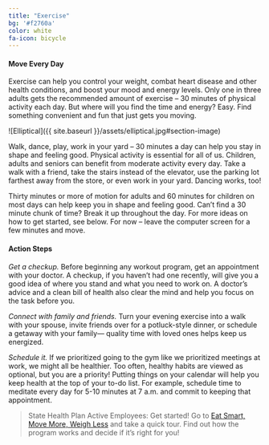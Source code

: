 ```yaml
---
title: "Exercise"
bg: '#f2760a'
color: white
fa-icon: bicycle
---
```


#### Move Every Day

Exercise can help you control your weight, combat heart disease and other health conditions, and boost your mood and energy levels. Only one in three adults gets the recommended amount of exercise – 30 minutes of physical activity each day. But where will you find the time and energy? Easy. Find something convenient and fun that just gets you moving.

  ![Elliptical]({{ site.baseurl }}/assets/elliptical.jpg#section-image)

Walk, dance, play, work in your yard – 30 minutes a day can help you stay in shape and feeling good. Physical activity is essential for all of us. Children, adults and seniors can benefit from moderate activity every day. Take a walk with a friend, take the stairs instead of the elevator, use the parking lot farthest away from the store, or even work in your yard. Dancing works, too!

Thirty minutes or more of motion for adults and 60 minutes for children on most days can help keep you in shape and feeling good. Can’t find a 30 minute chunk of time? Break it up throughout the day. For more ideas on how to get started, see below. For now – leave the computer screen for a few minutes and move.

#### Action Steps

*Get a checkup.* Before beginning any workout program, get an appointment with your doctor. A checkup, if you haven’t had one recently, will give you a good idea of where you stand and what you need to work on. A doctor’s advice and a clean bill of health also clear the mind and help you focus on the task before you.

*Connect with family and friends.* Turn your evening exercise into a walk with your spouse, invite friends over for a potluck-style dinner, or schedule a getaway with your family— quality time with loved ones helps keep us energized.

*Schedule it.* If we prioritized going to the gym like we prioritized meetings at work, we might all be healthier. Too often, healthy habits are viewed as optional, but you are a priority! Putting things on your calendar will help you keep health at the top of your to-do list.  For example, schedule time to meditate every day for 5-10 minutes at 7 a.m. and commit to keeping that appointment.

> State Health Plan Active Employees:
> Get started!  Go to [Eat Smart, Move More, Weigh Less](https://esmmweighless.com/) and take a quick tour. Find out how the program works and decide if it’s right for you!
